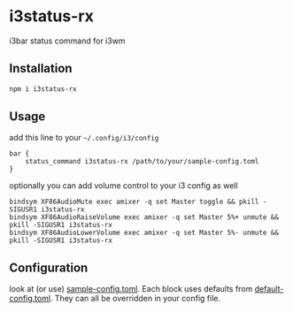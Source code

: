 # i3status-rx

i3bar status command for i3wm

## Installation
```bash
npm i i3status-rx
```

## Usage
add this line to your `~/.config/i3/config`
```
bar {
    status_command i3status-rx /path/to/your/sample-config.toml
}
```
optionally you can add volume control to your i3 config as well
```
bindsym XF86AudioMute exec amixer -q set Master toggle && pkill -SIGUSR1 i3status-rx
bindsym XF86AudioRaiseVolume exec amixer -q set Master 5%+ unmute && pkill -SIGUSR1 i3status-rx
bindsym XF86AudioLowerVolume exec amixer -q set Master 5%- unmute && pkill -SIGUSR1 i3status-rx
```

## Configuration
look at (or use) [sample-config.toml](./sample-config.toml). Each block uses defaults from
[default-config.toml]('./default-config.toml'). They can all be overridden in your config file. 
